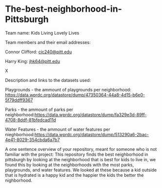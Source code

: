 # The-best-neighborhood-in-Pittsburgh

Team name: Kids Living Lovely Lives

Team members and their email addresses: 

Connor Clifford: cjc240@pitt.edu

Harry King: jhk64@pitt.edu

X


Description and links to the datasets used:

Playgrounds - the ammount of playgrounds per neighborhood: https://data.wprdc.org/datastore/dump/47350364-44a8-4d15-b6e0-5f79ddff9367 

Parks - the ammount of parks per neighborhood:https://data.wprdc.org/datastore/dump/fa329e3d-89ff-4708-8ddf-81bfedcad11d

Water Features - the ammount of water features per nieghborhood:https://data.wprdc.org/datastore/dump/513290a6-2bac-4e41-8029-354cbda6a7b7


A one sentence overview of your repository, meant for someone who is not familiar with the project:
This repository finds the best neighborhood in pittsburgh by looking at the neighborhood that is best for kids to live in, we found this by looking at the neighborhoods with the most parks, playgrounds, and water features. We looked at these because a kid outside that is hydrated is a happy kid and the happier the kids the better the nighborhood. 
